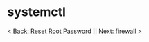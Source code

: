 # systemctl


[< Back: Reset Root Password](https://github.com/sxcdennis/Linux-Guides/blob/master/resetroot.md "Reset Root Password") || [Next: firewall >](https://github.com/sxcdennis/Linux-Guides/blob/master/firewall.md "firewall")
